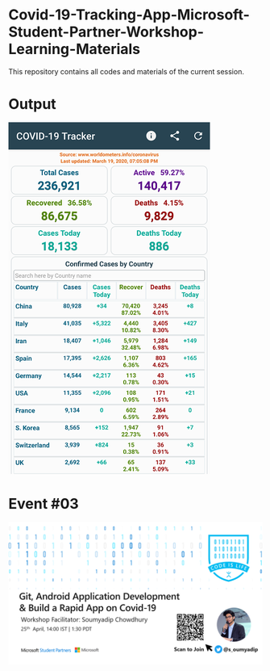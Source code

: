 # Covid-19-Tracking-App-Microsoft-Student-Partner-Workshop-Learning-Materials

This repository contains all codes and materials of the current session.


# Output
<img src="./screenshots/1.png" >


# Event #03
<img src="./screenshots/2.png" >
